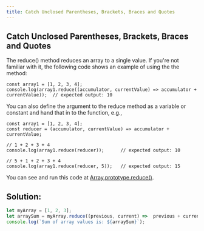 ```yaml
---
title: Catch Unclosed Parentheses, Brackets, Braces and Quotes
---
```

## Catch Unclosed Parentheses, Brackets, Braces and Quotes

The reduce() method reduces an array to a single value.  If you're not familiar with it, the following code shows an example of using the the method:

```
const array1 = [1, 2, 3, 4];
console.log(array1.reduce((accumulator, currentValue) => accumulator + currentValue));  // expected output: 10
```
You can also define the argument to the reduce method as a variable or constant and hand that in to the function, e.g.,

```
const array1 = [1, 2, 3, 4];
const reducer = (accumulator, currentValue) => accumulator + currentValue;

// 1 + 2 + 3 + 4
console.log(array1.reduce(reducer));      // expected output: 10

// 5 + 1 + 2 + 3 + 4
console.log(array1.reduce(reducer, 5));   // expected output: 15
```

You can see and run this code at [Array.prototype.reduce()](https://developer.mozilla.org/en-US/docs/Web/JavaScript/Reference/Global_Objects/Array/reduce).

## Solution:

```javascript
let myArray = [1, 2, 3];
let arraySum = myArray.reduce((previous, current) =>  previous + current);
console.log(`Sum of array values is: ${arraySum}`);
```

